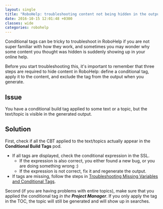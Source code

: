 ```yaml
---
layout: single
title: "RoboHelp: troubleshooting content not being hidden in the output"
date: 2016-10-15 12:01:48 +0300
classes: wide
categories: robohelp
---
```

Conditional tags can be tricky to troubleshoot in RoboHelp if you are not super familiar with how they work, and sometimes you may wonder why some content you thought was hidden is suddenly showing up in your online help.

Before you start troubleshooting this, it's important to remember that three steps are required to hide content in RoboHelp: define a conditional tag, apply it to the content, and exclude the tag from the output when you generate.

## Issue
You have a conditional build tag applied to some text or a topic, but the text/topic is visible in the generated output.

## Solution
First, check if all the CBT applied to the text/topics actually appear in the **Conditional Build Tags** pod.
* If all tags are displayed, check the conditional expression in the SSL.
  * If the expression is also correct, you either found a new bug, or you are doing something wrong :)
  * If the expression is not correct, fix it and regenerate the output.
* If tags are missing, follow the steps in [Troubleshooting Missing Variables and Conditional Tags](robohelp-troubleshooting-missing-variables-cbt).

Second (if you are having problems with entire topics), make sure that you applied the conditional tag _in the **Project Manager**_. If you only apply the tag in the TOC, the topic will still be generated and will show up in searches.

